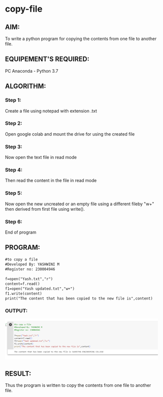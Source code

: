 # copy-file
## AIM:
To write a python program for copying the contents from one file to another file.
## EQUIPEMENT'S REQUIRED: 
PC
Anaconda - Python 3.7
## ALGORITHM: 
### Step 1:
Create a file using notepad with extension .txt

### Step 2:
Open google colab and mount the drive for using the created file 
 
### Step 3: 
Now open the text file in read mode

### Step 4: 
Then read the content in the file in read mode 

### Step 5: 
Now open the new uncreated or an empty file using a different fileby "w+" then derived from first file using write().

### Step 6: 
End of program

## PROGRAM:
```
#to copy a file
#Developed By: YASHWINI M
#Register no: 230004946

f=open("Yash.txt","r")
content=f.read()
f1=open("Yash updated.txt","w+")
f1.write(content)
print("The content that has been copied to the new file is",content)
```

### OUTPUT:
![Alt text](output.png)


## RESULT:
Thus the program is written to copy the contents from one file to another file.